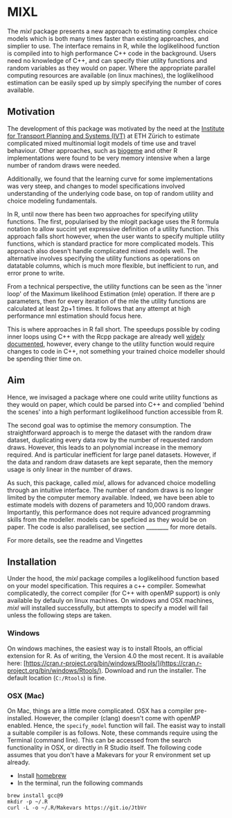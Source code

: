 
# MIXL

The *mixl* package presents a new approach to estimating complex choice models which is both many times faster than existing approaches, and simplier to use. The interface remains in R, while the loglikelihood function is compiled into to high performance C++ code in the background. Users need no knowledge of C++, and can specify thier utility functions and random variables as they would on paper. Where the appropriate parallel computing resources are available (on linux machines), the loglikelihood estimation can be easily sped up by simply specifying the number of cores available.

## Motivation
The development of this package was motivated by the need at the [Institute for Transport Planning and Systems (IVT)](https://www.ivt.ethz.ch/) at ETH Zürich to 
estimate complicated mixed multinomial logit models of time use and travel behaviour. Other approaches, such as [biogeme](https://biogeme.epfl.ch/) and other R implementations were found to be very memory intensive when a large number of random draws were needed. 

Additionally, we found that the learning curve for some implementations was very steep, and changes to model specifications involved understanding of the underlying code base, on top of random utility and choice modeling fundamentals. 

In R, until now there has been two approaches for specifying utility functions. The first, popularised by the mlogit package uses the R formula notation to allow succint yet expressive definition of a utility function. This approach falls short however, when the user wants to specify multiple utility functions, which is standard practice for more complicated models. This approach also doesn't handle complicated mixed models well. The alternative involves specifying the utility functions as operations on datatable columns, which is much more flexible, but inefficient to run, and error prone to write.

From a technical perspective, the utility functions can be seen as the 'inner loop' of the Maximum likelihood Estimation (mle) operation. If there are p parameters, then for every iteration of the mle the utility functions are calculated at least 2p+1 times. It follows that any attempt at high performance mnl estimation should focus here. 

This is where approaches in R fall short. The speedups possible by coding inner loops using C++ with the Rcpp package are already well [widely documented](https://dirk.eddelbuettel.com/papers/useR2014_keynote.pdf), however, every change to the utility function would require changes to code in C++, not something your trained choice modeller should be spending thier time on. 

## Aim
Hence, we invisaged a package where one could write utility functions as they would on paper, which could be parsed into C++ and complied 'behind the scenes' into a high performant loglikelihood function accessible from R.

The second goal was to optimise the memory consumption. The straightforward approach is to merge the dataset with the  random draw dataset, duplicating every data row by the number of requested random draws. However, this leads to an polynomial increase in the memory required. And is particular inefficient for large panel datasets. However, if the data and random draw datasets are kept separate, then the memory usage is only linear in the number of draws.

As such, this package, called *mixl*, allows for advanced choice modelling through an intuitive interface. The number of random draws is no longer limited by the computer memory available. Indeed, we have been able to estimate models with dozens of parameters and 10,000 random draws. Importantly, this performance does not require advanced programming skills from the modeller. models can be speficied as they would be on paper. The code is also parallelised, see section ________ for more details.

For more details, see the readme and Vingettes

## Installation
Under the hood, the *mixl* package compiles a loglikelihood function based on your model specification. This requires a c++ compiler. Somewhat complicatedly, the correct compiler (for C++ with openMP support) is only available by defauly on linux machines. On windows and OSX machines, *mixl* will installed successfully, but attempts to specify a model will fail unless the following steps are taken.

### Windows
On windows machines, the easiest way is to install Rtools, an official extension for R. As of writing, the Version 4.0 the most recent. It is available here: [https://cran.r-project.org/bin/windows/Rtools/](https://cran.r-project.org/bin/windows/Rtools/). Download and run the installer. The default location (`C:/Rtools`) is fine.

### OSX (Mac)
On Mac, things are a little more complicated. OSX has a compiler pre-installed. However, the compiler (clang) doesn't come with openMP enabled. Hence, the `specify_model` function will fail. The easist way to install a suitable compiler is as follows. Note, these commands require using the Terminal (command line). This can be accessed from the search functionality in OSX, or directly in R Studio itself. The following code assumes that you don't have a Makevars for your R environment set up already.

* Install [homebrew](https://brew.sh/)
* In the terminal, run the following commands 
``` 
brew install gcc@9 
mkdir -p ~/.R
curl -L -o ~/.R/Makevars https://git.io/JtbVr
```

